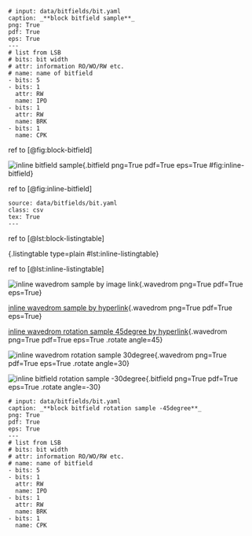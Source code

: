 ```{.bitfield #fig:block-bitfield}
# input: data/bitfields/bit.yaml
caption: _**block bitfield sample**_
png: True
pdf: True
eps: True
---
# list from LSB
# bits: bit width
# attr: information RO/WO/RW etc.
# name: name of bitfield
- bits: 5
- bits: 1
  attr: RW
  name: IPO
- bits: 1
  attr: RW
  name: BRK
- bits: 1
  name: CPK
```

ref to [@fig:block-bitfield]

![**inline bitfield sample**](data/bitfields/bit.yaml){.bitfield png=True pdf=True eps=True #fig:inline-bitfield}

ref to [@fig:inline-bitfield]

```{.listingtable #lst:block-listingtable}
source: data/bitfields/bit.yaml
class: csv
tex: True
---
```
ref to [@lst:block-listingtable]

[](data/waves/wave.yaml){.listingtable type=plain #lst:inline-listingtable}

ref to [@lst:inline-listingtable]

![inline wavedrom sample by image link](data/waves/wave.yaml){.wavedrom png=True pdf=True eps=True}

[inline wavedrom sample by hyperlink](data/waves/wave.yaml){.wavedrom png=True pdf=True eps=True}

[inline wavedrom rotation sample 45degree by hyperlink](data/waves/wave.yaml){.wavedrom png=True pdf=True eps=True .rotate angle=45}

![inline wavedrom rotation sample 30degree](data/waves/wave.yaml){.wavedrom png=True pdf=True eps=True .rotate angle=30}

![inline bitfield rotation sample -30degree](data/bitfields/bit.yaml){.bitfield png=True pdf=True eps=True .rotate angle=-30}

```{.bitfield .rotate angle=-45}
# input: data/bitfields/bit.yaml
caption: _**block bitfield rotation sample -45degree**_
png: True
pdf: True
eps: True
---
# list from LSB
# bits: bit width
# attr: information RO/WO/RW etc.
# name: name of bitfield
- bits: 5
- bits: 1
  attr: RW
  name: IPO
- bits: 1
  attr: RW
  name: BRK
- bits: 1
  name: CPK
```
